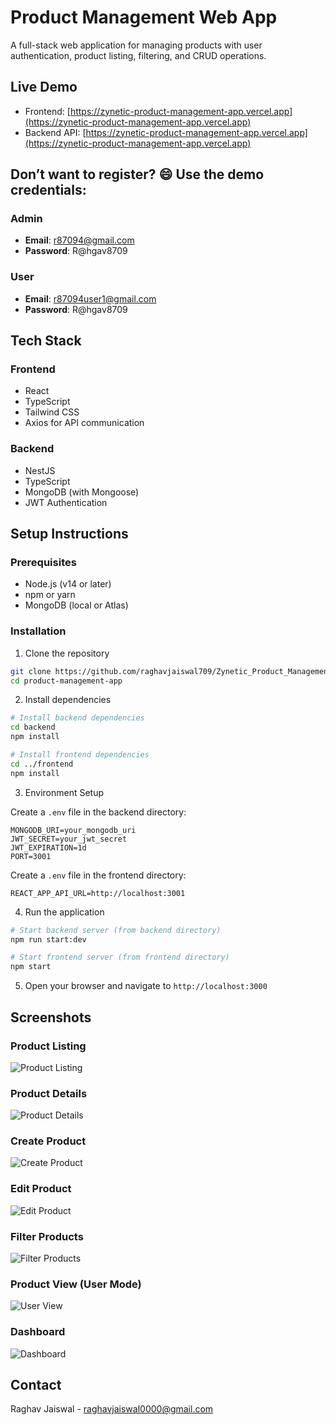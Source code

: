 
# Product Management Web App

A full-stack web application for managing products with user authentication, product listing, filtering, and CRUD operations.

## Live Demo

- Frontend: [https://zynetic-product-management-app.vercel.app](https://zynetic-product-management-app.vercel.app)
- Backend API: [https://zynetic-product-management-app.vercel.app](https://zynetic-product-management-app.vercel.app)

## Don’t want to register? 😄 Use the demo credentials:

### Admin
- **Email**: r87094@gmail.com  
- **Password**: R@hgav8709

### User
- **Email**: r87094user1@gmail.com  
- **Password**: R@hgav8709

## Tech Stack

### Frontend

- React
- TypeScript
- Tailwind CSS
- Axios for API communication

### Backend

- NestJS
- TypeScript
- MongoDB (with Mongoose)
- JWT Authentication

## Setup Instructions

### Prerequisites

- Node.js (v14 or later)
- npm or yarn
- MongoDB (local or Atlas)

### Installation

1. Clone the repository

```bash
git clone https://github.com/raghavjaiswal709/Zynetic_Product_Management_App.git
cd product-management-app
```

2. Install dependencies

```bash
# Install backend dependencies
cd backend
npm install

# Install frontend dependencies
cd ../frontend
npm install
```

3. Environment Setup

Create a `.env` file in the backend directory:

```
MONGODB_URI=your_mongodb_uri
JWT_SECRET=your_jwt_secret
JWT_EXPIRATION=1d
PORT=3001
```

Create a `.env` file in the frontend directory:

```
REACT_APP_API_URL=http://localhost:3001
```

4. Run the application

```bash
# Start backend server (from backend directory)
npm run start:dev

# Start frontend server (from frontend directory)
npm start
```

5. Open your browser and navigate to `http://localhost:3000`

## Screenshots

### Product Listing  
![Product Listing](https://ik.imagekit.io/b8csj3eex/images/Screenshot%202025-04-09%20184633.png?updatedAt=1744204724895)

### Product Details  
![Product Details](https://ik.imagekit.io/b8csj3eex/images/Screenshot%202025-04-09%20184729.png?updatedAt=1744204724310)

### Create Product  
![Create Product](https://ik.imagekit.io/b8csj3eex/images/Screenshot%202025-04-09%20184715.png?updatedAt=1744204724460)

### Edit Product  
![Edit Product](https://ik.imagekit.io/b8csj3eex/images/Screenshot%202025-04-09%20184722.png?updatedAt=1744204724306)

### Filter Products  
![Filter Products](https://ik.imagekit.io/b8csj3eex/images/Screenshot%202025-04-09%20184648.png?updatedAt=1744204723831)

### Product View (User Mode)  
![User View](https://ik.imagekit.io/b8csj3eex/images/Screenshot%202025-04-09%20184641.png?updatedAt=1744204723552)

### Dashboard  
![Dashboard](https://ik.imagekit.io/b8csj3eex/images/Screenshot%202025-04-09%20184801.png?updatedAt=1744204723544)

## Contact

Raghav Jaiswal - raghavjaiswal0000@gmail.com
